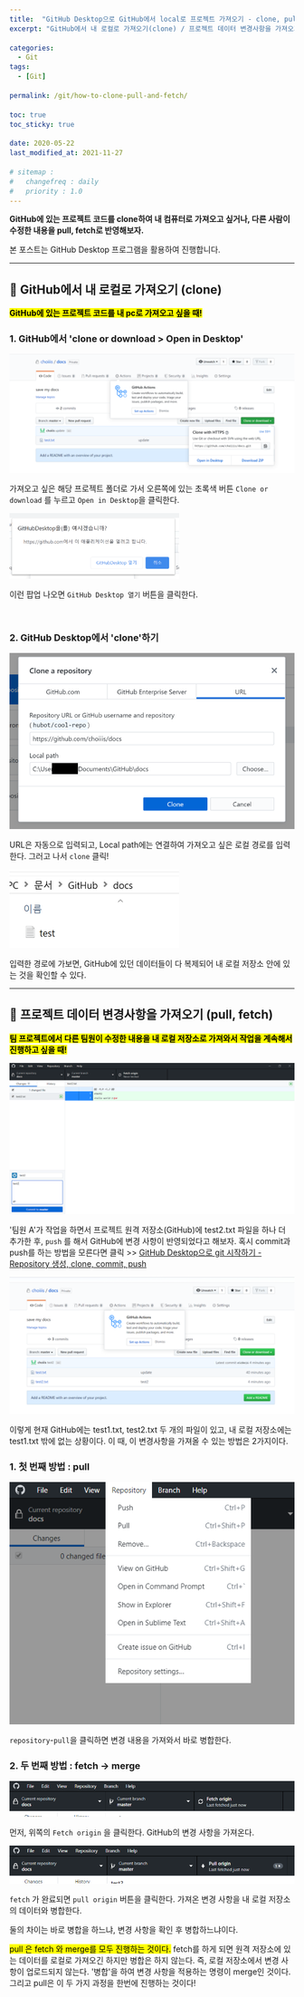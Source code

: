 ```yaml
---
title:  "GitHub Desktop으로 GitHub에서 local로 프로젝트 가져오기 - clone, pull, fetch"
excerpt: "GitHub에서 내 로컬로 가져오기(clone) / 프로젝트 데이터 변경사항을 가져오기(pull, fetch)"

categories:
  - Git
tags:
  - [Git]

permalink: /git/how-to-clone-pull-and-fetch/

toc: true
toc_sticky: true
 
date: 2020-05-22
last_modified_at: 2021-11-27

# sitemap :
#   changefreq : daily
#   priority : 1.0
---
```


**GitHub에 있는 프로젝트 코드를 clone하여 내 컴퓨터로 가져오고 싶거나, 다른 사람이 수정한 내용을 pull, fetch로 반영해보자.**

본 포스트는 GitHub Desktop 프로그램을 활용하여 진행합니다.

---

## 🦥 GitHub에서 내 로컬로 가져오기 (clone)

**<mark>GitHub에 있는 프로젝트 코드를 내 pc로 가져오고 싶을 때!</mark>**

### 1. GitHub에서 'clone or download > Open in Desktop'

![github clone](/assets/images/posts_img/git-3/git-3-1.png)

가져오고 싶은 해당 프로젝트 폴더로 가서 오른쪽에 있는 초록색 버튼 `Clone or download` 를 누르고 `Open in Desktop`을 클릭한다.

<img src="/assets/images/posts_img/git-3/git-3-2.png" width="300">

이런 팝업 나오면 `GitHub Desktop 열기`  버튼을 클릭한다.

<br>

### 2. GitHub Desktop에서 'clone'하기

![github desktop clone](/assets/images/posts_img/git-3/git-3-3.png)

URL은 자동으로 입력되고, Local path에는 연결하여 가져오고 싶은 로컬 경로를 입력한다. 그러고 나서 `clone` 클릭!

<img src="/assets/images/posts_img/git-3/git-3-4.png" width="300">

입력한 경로에 가보면, GitHub에 있던 데이터들이 다 복제되어 내 로컬 저장소 안에 있는 것을 확인할 수 있다.

----

## 🦥 프로젝트 데이터 변경사항을 가져오기 (pull, fetch)

**<mark>팀 프로젝트에서 다른 팀원이 수정한 내용을 내 로컬 저장소로 가져와서 작업을 계속해서 진행하고 싶을 때!</mark>**

![pull fetch 1](/assets/images/posts_img/git-3/git-3-5.png)

'팀원 A'가 작업을 하면서 프로젝트 원격 저장소(GitHub)에 test2.txt 파일을 하나 더 추가한 후, `push` 를 해서 GitHub에 변경 사항이 반영되었다고 해보자. 혹시 commit과 push를 하는 방법을 모른다면 클릭 >> [GitHub Desktop으로 git 시작하기 - Repository 생성, clone, commit, push](https://choiiis.github.io/git/basics-of-clone-commit-push/)

![pull fetch 2](/assets/images/posts_img/git-3/git-3-6.png)

이렇게 현재 GitHub에는 test1.txt, test2.txt 두 개의 파일이 있고, 내 로컬 저장소에는 test1.txt 밖에 없는 상황이다. 이 때, 이 변경사항을 가져올 수 있는 방법은 2가지이다.

### 1. 첫 번째 방법 : pull

![pull](/assets/images/posts_img/git-3/git-3-7.png)

`repository`-`pull`을 클릭하면 변경 내용을 가져와서 바로 병합한다.

### 2. 두 번째 방법 : fetch -> merge

![fetch pull](/assets/images/posts_img/git-3/git-3-8.png)

먼저, 위쪽의 `Fetch origin` 을 클릭한다. GitHub의 변경 사항을 가져온다.

![fetch pull 2](/assets/images/posts_img/git-3/git-3-9.png)

`fetch` 가 완료되면 `pull origin` 버튼을 클릭한다. 가져온 변경 사항을 내 로컬 저장소의 데이터와 병합한다.

둘의 차이는 바로 병합을 하느냐, 변경 사항을 확인 후 병합하느냐이다.

<mark>pull 은 fetch 와 merge를 모두 진행하는 것이다.</mark> fetch를 하게 되면 원격 저장소에 있는 데이터를 로컬로 가져오긴 하지만 병합은 하지 않는다. 즉, 로컬 저장소에서 변경 사항이 업로드되지 않는다. '병합'을 하여 변경 사항을 적용하는 명령이 merge인 것이다. 그리고 pull은 이 두 가지 과정을 한번에 진행하는 것이다!